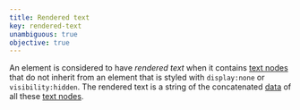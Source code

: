 ```yaml
---
title: Rendered text
key: rendered-text
unambiguous: true
objective: true
---
```


An element is considered to have _rendered text_ when it contains [text nodes](https://dom.spec.whatwg.org/#text) that do not inherit from an element that is styled with `display:none` or `visibility:hidden`. The rendered text is a string of the concatenated [data](https://dom.spec.whatwg.org/#concept-cd-data) of all these [text nodes](https://dom.spec.whatwg.org/#text).
